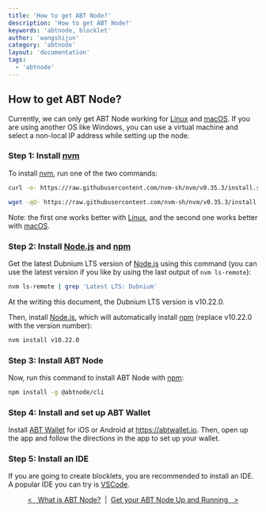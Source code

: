 ```yaml
---
title: 'How to get ABT Node?'
description: 'How to get ABT Node?'
keywords: 'abtnode, blocklet'
author: 'wangshijun'
category: 'abtnode'
layout: 'documentation'
tags:
  - 'abtnode'
---
```


## How to get ABT Node?

Currently, we can only get ABT Node working for [Linux] and [macOS]. If you are using another OS like Windows, you can use a virtual machine and select a non-local IP address while setting up the node.

### Step 1: Install [nvm]

To install [nvm], run one of the two commands:

```bash
curl -o- https://raw.githubusercontent.com/nvm-sh/nvm/v0.35.3/install.sh | bash
```

```bash
wget -qO- https://raw.githubusercontent.com/nvm-sh/nvm/v0.35.3/install.sh | bash
```
Note: the first one works better with [Linux], and the second one works better with [macOS].

### Step 2: Install [Node.js] and [npm]

Get the latest Dubnium LTS version of [Node.js] using this command (you can use the latest version if you like by using the last output of `nvm ls-remote`):

```bash
nvm ls-remote | grep 'Latest LTS: Dubnium'
```

At the writing this document, the Dubnium LTS version is v10.22.0.

Then, install [Node.js], which will automatically install [npm] (replace v10.22.0 with the version number):

```bash
nvm install v10.22.0
```

### Step 3: Install ABT Node

Now, run this command to install ABT Node with [npm]:

```bash
npm install -g @abtnode/cli
```

### Step 4: Install and set up ABT Wallet

Install [ABT Wallet](//abtwallet.io) for iOS or Android at https://abtwallet.io. Then, open up the app and follow the directions in the app to set up your wallet.

### Step 5: Install an IDE

If you are going to create blocklets, you are recommended to install an IDE. A popular IDE you can try is [VSCode](//code.visualstudio.com).

<p align="center" markdown="1">
  <a href="../what-is-abt-node/index.md">&lt;&nbsp;&nbsp;&nbsp;What is ABT Node?</a>
  &nbsp;|&nbsp;
  <a href="../setup-your-abt-node/index.md">Get your ABT Node Up and Running&nbsp;&nbsp;&nbsp;&gt;</a>
</p>

[Linux]:   //www.linux.org
[macOS]:   //www.apple.com/macos
[nvm]:     //github.com/nvm-sh/nvm
[Node.js]: //nodejs.org
[npm]:     //www.npmjs.com
